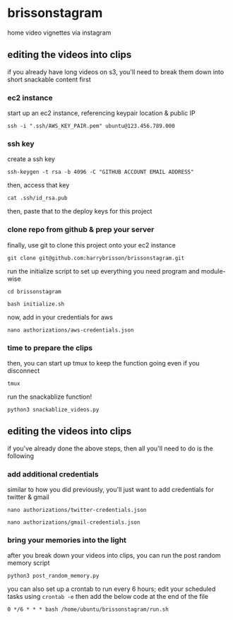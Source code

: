 # brissonstagram
home video vignettes via instagram


## editing the videos into clips

if you already have long videos on s3, you'll need to break them down into short snackable content first


### ec2 instance

start up an ec2 instance, referencing keypair location & public IP

`ssh -i ".ssh/AWS_KEY_PAIR.pem" ubuntu@123.456.789.000`


### ssh key

create a ssh key

`ssh-keygen -t rsa -b 4096 -C "GITHUB ACCOUNT EMAIL ADDRESS"`

then, access that key

`cat .ssh/id_rsa.pub`

then, paste that to the deploy keys for this project


### clone repo from github & prep your server

finally, use git to clone this project onto your ec2 instance

`git clone git@github.com:harrybrisson/brissonstagram.git`

run the initialize script to set up everything you need program and module-wise

`cd brissonstagram`

`bash initialize.sh`

now, add in your credentials for aws

`nano authorizations/aws-credentials.json`


### time to prepare the clips

then, you can start up tmux to keep the function going even if you disconnect

`tmux`

run the snackablize function!

`python3 snackablize_videos.py`


## editing the videos into clips

if you've already done the above steps, then all you'll need to do is the following


### add additional credentials

similar to how you did previously, you'll just want to add credentials for twitter & gmail

`nano authorizations/twitter-credentials.json`

`nano authorizations/gmail-credentials.json`


### bring your memories into the light

after you break down your videos into clips, you can run the post random memory script

`python3 post_random_memory.py`

you can also set up a crontab to run every 6 hours; edit your scheduled tasks using `crontab -e` then add the below code at the end of the file

`0 */6 * * * bash /home/ubuntu/brissonstagram/run.sh`
